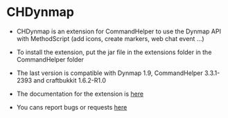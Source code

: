 CHDynmap
========


- CHDynmap is an extension for CommandHelper to use the Dynmap API with MethodScript (add icons, create markers, web chat event ...)

- To install the extension, put the jar file in the extensions folder in the CommandHelper folder
 
- The last version is compatible with Dynmap 1.9, CommandHelper 3.3.1-2393 and craftbukkit 1.6.2-R1.0

- The documentation for the extension is [here](https://github.com/Hekta/CHDynmap/wiki)

- You cans report bugs or requests [here](https://github.com/Hekta/CHDynmap/issues)
